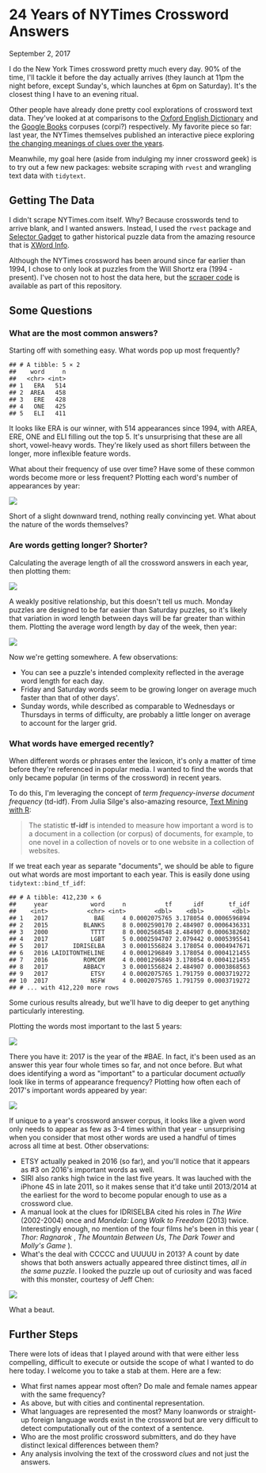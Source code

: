 24 Years of NYTimes Crossword Answers
================
September 2, 2017

I do the New York Times crossword pretty much every day. 90% of the time, I'll tackle it before the day actually arrives (they launch at 11pm the night before, except Sunday's, which launches at 6pm on Saturday). It's the closest thing I have to an evening ritual.

Other people have already done pretty cool explorations of crossword text data. They've looked at at comparisons to the [Oxford English Dictionary](http://blog.nycdatascience.com/student-works/web-scraping/nyt-crossword-puzzle-approximately-cool-oed/) and the [Google Books](https://noahveltman.com/crossword/about.html) corpuses (corpi?) respectively. My favorite piece so far: last year, the NYTimes themselves published an interactive piece exploring [the changing meanings of clues over the years](https://www.nytimes.com/interactive/2016/02/07/opinion/what-74-years-of-times-crosswords-say-about-the-words-we-use.html?mcubz=3).

Meanwhile, my goal here (aside from indulging my inner crossword geek) is to try out a few new packages: website scraping with `rvest` and wrangling text data with `tidytext`.

Getting The Data
----------------

I didn't scrape NYTimes.com itself. Why? Because crosswords tend to arrive blank, and I wanted answers. Instead, I used the `rvest` package and [Selector Gadget](http://selectorgadget.com/) to gather historical puzzle data from the amazing resource that is [XWord Info](https://www.xwordinfo.com/).

Although the NYTimes crossword has been around since far earlier than 1994, I chose to only look at puzzles from the Will Shortz era (1994 - present). I've chosen not to host the data here, but the [scraper code](https://github.com/jtanwk/nytcrossword/blob/master/1_crossword_scraper.R) is available as part of this repository.

Some Questions
--------------

### What are the most common answers?

Starting off with something easy. What words pop up most frequently?

    ## # A tibble: 5 × 2
    ##    word     n
    ##   <chr> <int>
    ## 1   ERA   514
    ## 2  AREA   458
    ## 3   ERE   428
    ## 4   ONE   425
    ## 5   ELI   411

It looks like ERA is our winner, with 514 appearances since 1994, with AREA, ERE, ONE and ELI filling out the top 5. It's unsurprising that these are all short, vowel-heavy words. They're likely used as short fillers between the longer, more inflexible feature words.

What about their frequency of use over time? Have some of these common words become more or less frequent? Plotting each word's number of appearances by year:

![](https://raw.githubusercontent.com/jtanwk/nytcrossword/master/images/cw_top5_freq.png?raw=true)

Short of a slight downward trend, nothing really convincing yet. What about the nature of the words themselves?

### Are words getting longer? Shorter?

Calculating the average length of all the crossword answers in each year, then plotting them:

![](https://raw.githubusercontent.com/jtanwk/nytcrossword/master/images/cw_avglength.png?raw=true)

A weakly positive relationship, but this doesn't tell us much. Monday puzzles are designed to be far easier than Saturday puzzles, so it's likely that variation in word length between days will be far greater than within them. Plotting the average word length by day of the week, then year:

![](https://raw.githubusercontent.com/jtanwk/nytcrossword/master/images/cw_avglength_byday.png?raw=true)

Now we're getting somewhere. A few observations:

-   You can see a puzzle's intended complexity reflected in the average word length for each day.
-   Friday and Saturday words seem to be growing longer on average much faster than that of other days'.
-   Sunday words, while described as comparable to Wednesdays or Thursdays in terms of difficulty, are probably a little longer on average to account for the larger grid.

### What words have emerged recently?

When different words or phrases enter the lexicon, it's only a matter of time before they're referenced in popular media. I wanted to find the words that only became popular (in terms of the crossword) in recent years.

To do this, I'm leveraging the concept of *term frequency-inverse document frequency* (td-idf). From Julia Silge's also-amazing resource, [Text Mining with R](http://tidytextmining.com/tfidf.html):

> The statistic **tf-idf** is intended to measure how important a word is to a document in a collection (or corpus) of documents, for example, to one novel in a collection of novels or to one website in a collection of websites.

If we treat each year as separate "documents", we should be able to figure out what words are most important to each year. This is easily done using `tidytext::bind_tf_idf`:

    ## # A tibble: 412,230 × 6
    ##     year            word     n           tf      idf       tf_idf
    ##    <int>           <chr> <int>        <dbl>    <dbl>        <dbl>
    ## 1   2017             BAE     4 0.0002075765 3.178054 0.0006596894
    ## 2   2015          BLANKS     8 0.0002590170 2.484907 0.0006436331
    ## 3   2000            TTTT     8 0.0002568548 2.484907 0.0006382602
    ## 4   2017            LGBT     5 0.0002594707 2.079442 0.0005395541
    ## 5   2017       IDRISELBA     3 0.0001556824 3.178054 0.0004947671
    ## 6   2016 LAIDITONTHELINE     4 0.0001296849 3.178054 0.0004121455
    ## 7   2016          ROMCOM     4 0.0001296849 3.178054 0.0004121455
    ## 8   2017          ABBACY     3 0.0001556824 2.484907 0.0003868563
    ## 9   2017            ETSY     4 0.0002075765 1.791759 0.0003719272
    ## 10  2017            NSFW     4 0.0002075765 1.791759 0.0003719272
    ## # ... with 412,220 more rows

Some curious results already, but we'll have to dig deeper to get anything particularly interesting.

Plotting the words most important to the last 5 years:

![](https://raw.githubusercontent.com/jtanwk/nytcrossword/master/images/cw_tf_idf.png?raw=true)

There you have it: 2017 is the year of the \#BAE. In fact, it's been used as an answer this year four whole times so far, and not once before. But what does identifying a word as "important" to a particular document _actually_ look like in terms of appearance frequency? Plotting how often each of 2017's important words appeared by year:

![](https://raw.githubusercontent.com/jtanwk/nytcrossword/master/images/cw_tf_idf_2017.png?raw=true)

If unique to a year's crossword answer corpus, it looks like a given word only needs to appear as few as 3-4 times within that year - unsurprising when you consider that most other words are used a handful of times across all time at best. Other observations:

-   ETSY actually peaked in 2016 (so far), and you'll notice that it appears as \#3 on 2016's important words as well. 
-   SIRI also ranks high twice in the last five years. It was lauched with the iPhone 4S in late 2011, so it makes sense that it'd take until 2013/2014 at the earliest for the word to become popular enough to use as a crossword clue.
-   A manual look at the clues for IDRISELBA cited his roles in *The Wire* (2002-2004) once and *Mandela: Long Walk to Freedom* (2013) twice. Interestingly enough, no mention of the four films he's been in this year ( *Thor: Ragnarok* , *The Mountain Between Us*, *The Dark Tower* and *Molly's Game* ).
-   What's the deal with CCCCC and UUUUU in 2013? A count by date shows that both answers actually appeared three distinct times, _all in the same puzzle_. I looked the puzzle up out of curiosity and was faced with this monster, courtesy of Jeff Chen:

![](https://raw.githubusercontent.com/jtanwk/nytcrossword/master/images/ccccc.png?raw=true)

What a beaut.

Further Steps
-------------

There were lots of ideas that I played around with that were either less compelling, difficult to execute or outside the scope of what I wanted to do here today. I welcome you to take a stab at them. Here are a few:

-   What first names appear most often? Do male and female names appear with the same frequency?
-   As above, but with cities and continental representation.
-   What languages are represented the most? Many loanwords or straight-up foreign language words exist in the crossword but are very difficult to detect computationally out of the context of a sentence.
-   Who are the most prolific crossword submitters, and do they have distinct lexical differences between them?
-   Any analysis involving the text of the crossword *clues* and not just the answers.
